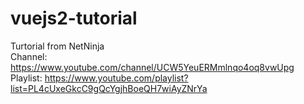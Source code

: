 # vuejs2-tutorial

Turtorial from NetNinja <br>
Channel: https://www.youtube.com/channel/UCW5YeuERMmlnqo4oq8vwUpg <br>
Playlist: https://www.youtube.com/playlist?list=PL4cUxeGkcC9gQcYgjhBoeQH7wiAyZNrYa
